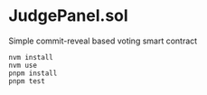 # JudgePanel.sol

Simple commit-reveal based voting smart contract

```shell
nvm install
nvm use
pnpm install
pnpm test
```
